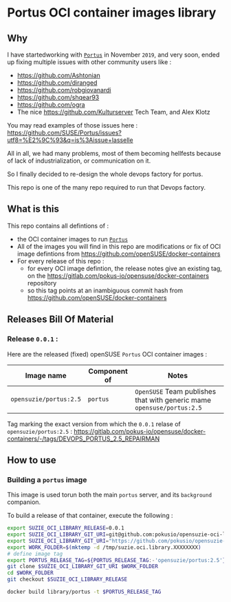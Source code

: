 # Portus OCI container images library

## Why

I have startedworking with [`Portus`](https://github.com/SUSE/portus) in November `2019`, and
very soon, ended up fixing multiple issues with other community users like :

* https://github.com/Ashtonian
* https://github.com/diranged
* https://github.com/robgiovanardi
* https://github.com/shqear93
* https://github.com/ogra
* The nice https://github.com/Kulturserver Tech Team, and Alex Klotz

You may read examples of those issues here : https://github.com/SUSE/Portus/issues?utf8=%E2%9C%93&q=is%3Aissue+lasselle

All in all, we had many problems, most of them becoming hellfests because of lack of industrialization, or communication on it.

So I finally decided to re-design the whole devops factory for portus.

This repo is one of the many repo required to run that Devops factory.

## What is this

This repo contains all defintions of :
* the OCI container images to run [`Portus`](https://github.com/SUSE/portus)
* All of the images you will find in this repo are modifications or fix of OCI image defintions from https://github.com/openSUSE/docker-containers
* For every release of this repo :
  * for every OCI image defintion, the release notes give an existing tag, on the https://gitlab.com/pokus-io/opensuse/docker-containers repository
  * so this tag points at an inambiguous commit hash from https://github.com/openSUSE/docker-containers


## Releases Bill Of Material


### Release `0.0.1` :

Here are the released (fixed) openSUSE `Portus` OCI container images  :

| Image name              | Component of     | Notes             |
|------------------------ |----------------- |------------------ |
| `opensuzie/portus:2.5`  | `portus`         | `OpenSUSE` Team publishes that with generic mame `opensuse/portus:2.5` |

Tag marking the exact version from which the `0.0.1` relase of `opensuzie/portus:2.5` : https://gitlab.com/pokus-io/opensuse/docker-containers/-/tags/DEVOPS_PORTUS_2.5_REPAIRMAN


## How to use

### Building a `portus` image

This image is used torun both the main `portus` server, and its `background` companion.

To build a release of that container, execute the following :

```bash
export SUZIE_OCI_LIBRARY_RELEASE=0.0.1
export SUZIE_OCI_LIBRARY_GIT_URI=git@github.com:pokusio/opensuzie-oci-library.git
export SUZIE_OCI_LIBRARY_GIT_URI="https://github.com/pokusio/opensuzie-oci-library.git"
export WORK_FOLDER=$(mktemp -d /tmp/suzie.oci.library.XXXXXXXX)
# define image tag
export PORTUS_RELEASE_TAG=${PORTUS_RELEASE_TAG:-'opensuzie/portus:2.5'}
git clone $SUZIE_OCI_LIBRARY_GIT_URI $WORK_FOLDER
cd $WORK_FOLDER
git checkout $SUZIE_OCI_LIBRARY_RELEASE

docker build library/portus -t $PORTUS_RELEASE_TAG


```

